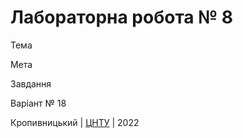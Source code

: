 ﻿# Лабораторна робота № 8

Тема

Мета

Завдання

Варіант № 18


Кропивницький | <a href="http://www.kntu.kr.ua/">ЦНТУ</a> | 2022